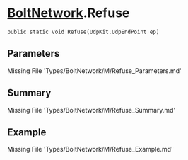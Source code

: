 # [BoltNetwork](Types/BoltNetwork.md).Refuse
`public static void Refuse(UdpKit.UdpEndPoint ep)`
## Parameters
Missing File 'Types/BoltNetwork/M/Refuse_Parameters.md'
## Summary
Missing File 'Types/BoltNetwork/M/Refuse_Summary.md'
## Example
Missing File 'Types/BoltNetwork/M/Refuse_Example.md'
